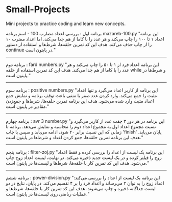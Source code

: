 # Small-Projects
Mini projects to practice coding and learn new concepts.




برنامه اول : بررسی اعداد مضارب 100 - اسم برنامه mazareb-100.py
"این برنامه اعداد ۱ تا ۱۰۰ را چاپ می‌کند و هر عدد را با کاما از هم جدا می‌کند، اما اعداد مضرب ۱۰ را از چاپ حذف می‌کند. هدف این کد تمرین حلقه‌ها، شرط‌ها و استفاده از دستور continue در پایتون است."
 
********************************
برنامه دوم : fard numbers.py 
"این برنامه اعداد فرد از ۱ تا ۵۰ را چاپ می‌کند و هر عدد را با کاما از هم جدا می‌کند. هدف این کد تمرین استفاده از حلقه while و شرط‌ها در پایتون است."
 ******************************************

برنامه سوم : positive numbers.py
"این برنامه از کاربر اعداد می‌گیرد و تنها اعداد مثبت را جمع می‌کند. وارد کردن عدد صفر یا منفی باعث توقف برنامه و نمایش جمع اعداد مثبت وارد شده می‌شود. هدف این برنامه تمرین حلقه‌ها، شرط‌ها و جمع‌زدن مقادیر در پایتون است."
*********************************************

برنامه چهارم : avr 3 number.py
"این برنامه در هر دور ۳ جفت عدد از کاربر می‌گیرد و نسبت مجموع اعداد اول به مجموع اعداد دوم را محاسبه و نمایش می‌دهد. برنامه تا زمانی که این نسبت برابر ۲۰ شود، ادامه می‌یابد و سپس با چاپ 'finish' پایان می‌یابد. هدف این برنامه تمرین حلقه‌ها، جمع کردن اعداد و شرط‌ها در پایتون است."
**********************************

برنامه پنجم : filter-zoj.py
"این برنامه یک لیست از اعداد را بررسی کرده و فقط اعداد زوج را فیلتر کرده و در یک لیست جدید ذخیره می‌کند. در نهایت، لیست اعداد زوج چاپ می‌شود. هدف این کد تمرین کار با حلقه‌ها، شرط‌ها و لیست‌ها در پایتون است."
**********************************

برنامه ششم : power-division.py
"این برنامه یک لیست از اعداد را بررسی می‌کند: اعداد زوج را به توان ۲ می‌رساند و اعداد فرد را بر ۴ تقسیم می‌کند. در پایان، نتایج در دو لیست جداگانه ذخیره و چاپ می‌شوند. هدف این کد تمرین کار با حلقه‌ها، شرط‌ها و عملیات ریاضی روی لیست‌ها در پایتون است."
